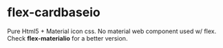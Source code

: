 # flex-cardbaseio

Pure Html5 + Material icon css. No material web component used w/ flex. Check **flex-materialio** for a better version.